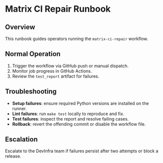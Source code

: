 # Matrix CI Repair Runbook

## Overview
This runbook guides operators running the `matrix-ci-repair` workflow.

## Normal Operation
1. Trigger the workflow via GitHub push or manual dispatch.
2. Monitor job progress in GitHub Actions.
3. Review the `test_report` artifact for failures.

## Troubleshooting
- **Setup failures**: ensure required Python versions are installed on the runner.
- **Lint failures**: run `make test` locally to reproduce and fix.
- **Test failures**: inspect the report and resolve failing cases.
- **Rollback**: revert the offending commit or disable the workflow file.

## Escalation
Escalate to the DevInfra team if failures persist after two attempts or block a release.
